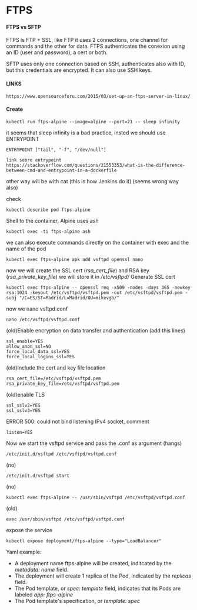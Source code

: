 # FTPS

#### FTPS vs SFTP

FTPS is FTP + SSL, like FTP it uses 2 connections, one channel for commands and the other for data. FTPS authenticates the conexion using an ID (user and password), a cert or both.

SFTP uses only one connection based on SSH, authenticates also with ID, but this credentials are encrypted. It can also use SSH keys.
#### LINKS
```
https://www.opensourceforu.com/2015/03/set-up-an-ftps-server-in-linux/
```
#### Create

```
kubectl run ftps-alpine --image=alpine --port=21 -- sleep infinity
```
it seems that sleep infinity is a bad practice, insted we should use ENTRYPOINT
```
ENTRYPOINT ["tail", "-f", "/dev/null"]
```
```
link sobre entrypoint https://stackoverflow.com/questions/21553353/what-is-the-difference-between-cmd-and-entrypoint-in-a-dockerfile
```
other way will be with cat (this is how Jenkins do it) (seems wrong way also)

check
```
kubectl describe pod ftps-alpine
```
Shell to the container, Alpine uses ash 
```
kubectl exec -ti ftps-alpine ash
```
we can also execute commands directly on the container with exec and the name of the pod
```
kubectl exec ftps-alpine apk add vsftpd openssl nano
```
now we will create the SSL cert (_rsa_cert_file_) and RSA key (_rsa_private_key_file_) we will store it in _/etc/vsftpd/_
Generate SSL cert
```
kubectl exec ftps-alpine -- openssl req -x509 -nodes -days 365 -newkey rsa:1024 -keyout /etc/vsftpd/vsftpd.pem -out /etc/vsftpd/vsftpd.pem -subj "/C=ES/ST=Madrid/L=Madrid/OU=mikevgb/"
```
now we nano vsftpd.conf
```
nano /etc/vsftpd/vsftpd.conf
```
(old)Enable encryption on data transfer and authentication (add this lines)
```
ssl_enable=YES
allow_anon_ssl=NO
force_local_data_ssl=YES
force_local_logins_ssl=YES
```
(old)Include the cert and key file location
```
rsa_cert_file=/etc/vsftpd/vsftpd.pem
rsa_private_key_file=/etc/vsftpd/vsftpd.pem
```
(old)enable TLS
```
ssl_sslv2=YES
ssl_sslv3=YES
```
ERROR 500: could not bind listening IPv4 socket, comment
```
listen=YES
```
Now we start the vsftpd service and pass the .conf as argument
(hangs)
```
/etc/init.d/vsftpd /etc/vsftpd/vsftpd.conf
```
(no)
```
/etc/init.d/vsftpd start
```
(no)
```
kubectl exec ftps-alpine -- /usr/sbin/vsftpd /etc/vsftpd/vsftpd.conf
```
(old)
```
exec /usr/sbin/vsftpd /etc/vsftpd/vsftpd.conf
```






expose the service
```
kubectl expose deployment/ftps-alpine --type="LoadBalancer"
```

Yaml example:
* A deployment name ftps-alpine will be created, inditcated by the _metadata: name_ field.
* The deployment will create 1 replica of the Pod, indicated by the _replicas_ field.
* The Pod template, or _spec: template_ field, indicates that its Pods are labeled _app: ftps-alpine_
* The Pod template's specification, or _template: spec_